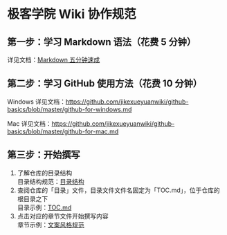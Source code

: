 # 极客学院 Wiki 协作规范

## 第一步：学习 Markdown 语法（花费 5 分钟）

详见文档：[Markdown 五分钟速成](markdown.md)

## 第二步：学习 GitHub 使用方法（花费 10 分钟）

Windows 详见文档：<https://github.com/jikexueyuanwiki/github-basics/blob/master/github-for-windows.md>

Mac 详见文档：<https://github.com/jikexueyuanwiki/github-basics/blob/master/github-for-mac.md>

## 第三步：开始撰写

1. 了解仓库的目录结构   
目录结构规范：[目录结构](toc-struct.md)
2. 查阅仓库的「目录」文件，目录文件文件名固定为「TOC.md」，位于仓库的根目录之下    
目录示例：[TOC.md](TOC.md) 
3. 点击对应的章节文件开始撰写内容    
章节示例：[文案风格规范](copywriting-guide.md)


